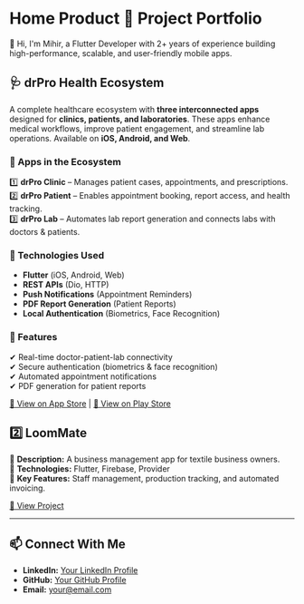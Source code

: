 # Home Product 📱 Project Portfolio
👋 Hi, I'm Mihir, a Flutter Developer with 2+ years of experience building high-performance, scalable, and user-friendly mobile apps.

## 🩺 drPro Health Ecosystem

A complete healthcare ecosystem with **three interconnected apps** designed for **clinics, patients, and laboratories**. These apps enhance medical workflows, improve patient engagement, and streamline lab operations. Available on **iOS, Android, and Web**.

### 🚀 Apps in the Ecosystem
1️⃣ **drPro Clinic** – Manages patient cases, appointments, and prescriptions.  
2️⃣ **drPro Patient** – Enables appointment booking, report access, and health tracking.  
3️⃣ **drPro Lab** – Automates lab report generation and connects labs with doctors & patients.  

### 🔧 Technologies Used
- **Flutter** (iOS, Android, Web)
- **REST APIs** (Dio, HTTP)
- **Push Notifications** (Appointment Reminders)
- **PDF Report Generation** (Patient Reports)
- **Local Authentication** (Biometrics, Face Recognition)

### 📌 Features
✔ Real-time doctor-patient-lab connectivity  
✔ Secure authentication (biometrics & face recognition)  
✔ Automated appointment notifications  
✔ PDF generation for patient reports  

[🔗 View on App Store](https://apps.apple.com/in/developer/drpro-app-llp/id1760718356)  |  [🔗 View on Play Store](https://play.google.com/store/apps/dev?id=7675011358797900623&hl=en) 




## 2️⃣ LoomMate  
🔹 **Description:** A business management app for textile business owners.  
🔹 **Technologies:** Flutter, Firebase, Provider  
🔹 **Key Features:** Staff management, production tracking, and automated invoicing.  

[🔗 View Project](#)  

---

## 📫 Connect With Me  
- **LinkedIn:** [Your LinkedIn Profile](#)  
- **GitHub:** [Your GitHub Profile](#)  
- **Email:** your@email.com  
